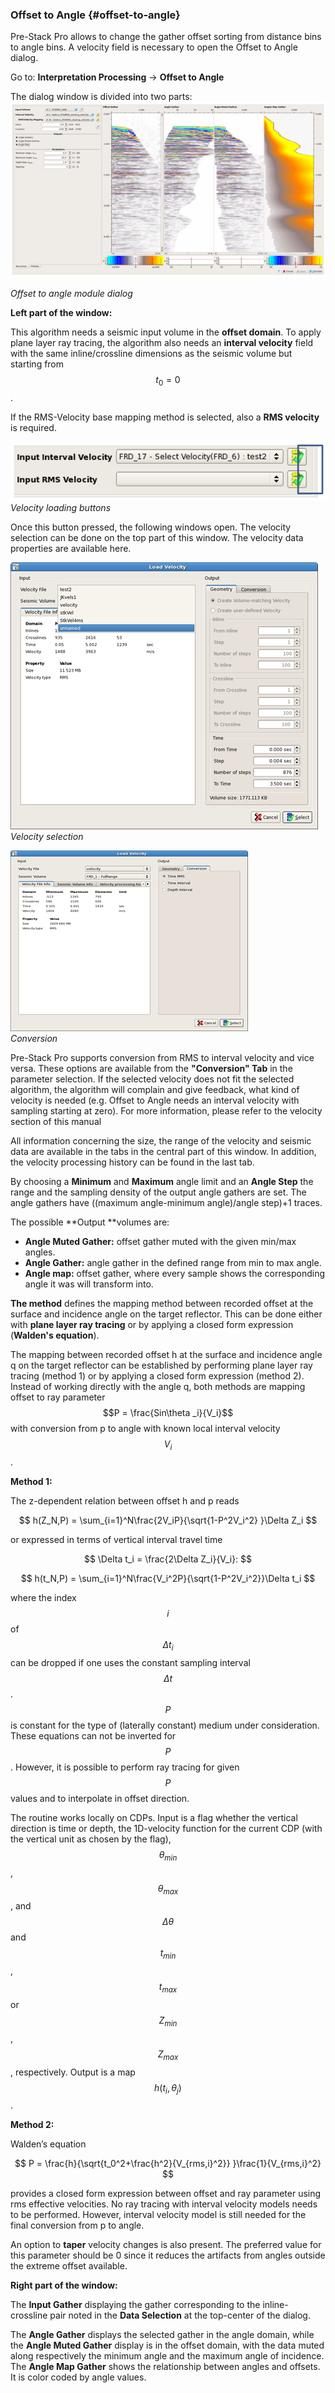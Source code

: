 ### Offset to Angle {#offset-to-angle}

Pre-Stack Pro allows to change the gather offset sorting from distance bins to angle bins. A velocity field is necessary to open the Offset to Angle dialog.

Go to: **Interpretation Processing** → **Offset to Angle**

The dialog window is divided into two parts:  
![](/assets/001_Interpretation.PNG)

_Offset to angle module dialog_

**Left part of the window:**

This algorithm needs a seismic input volume in the **offset domain**. To apply plane layer ray tracing, the algorithm also needs an **interval velocity** field with the same inline/crossline dimensions as the seismic volume but starting from $$t_0 = 0$$.

If the RMS-Velocity base mapping method is selected, also a **RMS velocity** is required.

![](/assets/002_Interpretation.png)  
_Velocity loading buttons_

Once this button pressed, the following windows open. The velocity selection can be done on the top part of this window. The velocity data properties are available here.

![](/assets/003_Interpretation.png)  
_Velocity selection_

![](/assets/004_Interpretation.png)  
_Conversion_

Pre-Stack Pro supports conversion from RMS to interval velocity and vice versa. These options are available from the **"Conversion" Tab** in the parameter selection. If the selected velocity does not fit the selected algorithm, the algorithm will complain and give feedback, what kind of velocity is needed \(e.g. Offset to Angle needs an interval velocity with sampling starting at zero\). For more information, please refer to the velocity section of this manual

All information concerning the size, the range of the velocity and seismic data are available in the tabs in the central part of this window. In addition, the velocity processing history can be found in the last tab.

By choosing a **Minimum** and **Maximum** angle limit and an **Angle Step** the range and the sampling density of the output angle gathers are set. The angle gathers have \(\(maximum angle-minimum angle\)/angle step\)+1 traces.

The possible **Output **volumes are:

* **Angle Muted Gather:** offset gather muted with the given min/max angles.
* **Angle Gather:** angle gather in the defined range from min to max angle.
* **Angle map:** offset gather, where every sample shows the corresponding angle it was will transform into.

**The method** defines the mapping method between recorded offset at the surface and incidence angle on the target reflector. This can be done either with **plane layer ray tracing** or by applying a closed form expression \(**Walden's equation**\).

The mapping between recorded offset h at the surface and incidence angle q on the target reflector can be established by performing plane layer ray tracing \(method 1\) or by applying a closed form expression \(method 2\). Instead of working directly with the angle q, both methods are mapping offset to ray parameter $$P = \frac{Sin\theta _i}{V_i}$$ with conversion from p to angle with known local interval velocity $$V_i$$.

**Method 1:**

The z-dependent relation between offset h and p reads


$$
h(Z_N,P) = \sum_{i=1}^N\frac{2V_iP}{\sqrt{1-P^2V_i^2}  }\Delta Z_i
$$


or expressed in terms of vertical interval travel time


$$
\Delta t_i = \frac{2\Delta Z_i}{V_i}:
$$



$$
h(t_N,P) = \sum_{i=1}^N\frac{V_i^2P}{\sqrt{1-P^2V_i^2}}\Delta t_i
$$


where the index $$i$$ of $$\Delta t_i$$ can be dropped if one uses the constant sampling interval $$\Delta t$$ . $$P$$ is constant for the type of \(laterally constant\) medium under consideration. These equations can not be inverted for $$P$$. However, it is possible to perform ray tracing for given $$P$$ values and to interpolate in offset direction.

The routine works locally on CDPs. Input is a flag whether the vertical direction is time or depth, the 1D-velocity function for the current CDP \(with the vertical unit as chosen by the flag\), $$\theta_{min}$$  , $$\theta_{max}$$ , and  $$\Delta \theta$$ and $$t_{min}$$ , $$t_{max}$$  or $$Z_{min}$$ , $$Z_{max}$$ , respectively. Output is a map $$h(t_i,\theta_j)$$.

**Method 2:**

Walden’s equation


$$
P = \frac{h}{\sqrt{t_0^2+\frac{h^2}{V_{rms,i}^2}} }\frac{1}{V_{rms,i}^2}
$$


provides a closed form expression between offset and ray parameter using rms effective velocities. No ray tracing with interval velocity models needs to be performed. However, interval velocity model is still needed for the final conversion from p to angle.

An option to **taper** velocity changes is also present.  The preferred value for this parameter should be 0 since it reduces the artifacts from angles outside the extreme offset available.

**Right part of the window:**

The **Input Gather** displaying the gather corresponding to the inline- crossline pair noted in the **Data Selection** at the top-center of the dialog.

The **Angle Gather** displays the selected gather in the angle domain, while the **Angle Muted Gather** display is in the offset domain, with the data muted along respectively the minimum angle and the maximum angle of incidence. The **Angle Map Gather** shows the relationship between angles and offsets. It is color coded by angle values.

